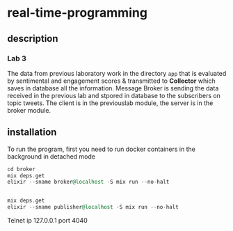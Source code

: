# real-time-programming
## description
### Lab 3
The data from previous laboratory work  in the directory ```app``` that is evaluated by sentimental and engagement scores & transmitted to **Collector** 
which saves in database all the information. Message Broker is sending the data received in the previous lab and stpored in database to the subscribers on topic tweets.
The client is in the previouslab module, the server is in the broker module. 


## installation
To run the program, first you need to run docker containers in the background in detached mode
```elixir  
cd broker
mix deps.get
elixir --sname broker@localhost -S mix run --no-halt


mix deps.get
elixir --sname publisher@localhost -S mix run --no-halt
```
Telnet ip 127.0.0.1 port 4040
